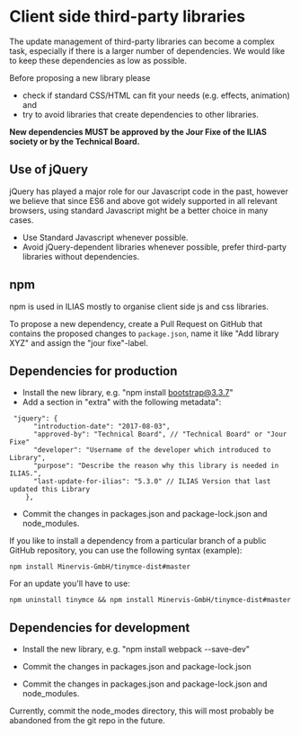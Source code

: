 # Client side third-party libraries

The update management of third-party libraries can become a complex task, especially if there is a larger number of dependencies. We would like to keep these dependencies as low as possible.

Before proposing a new library please
- check if standard CSS/HTML can fit your needs (e.g. effects, animation) and
- try to avoid libraries that create dependencies to other libraries.

**New dependencies MUST be approved by the Jour Fixe of the ILIAS society or by the Technical Board.**


## Use of jQuery

jQuery has played a major role for our Javascript code in the past, however we believe that since ES6 and above got widely supported in all relevant browsers, using standard Javascript might be a better choice in many cases.

- Use Standard Javascript whenever possible.
- Avoid jQuery-dependent libraries whenever possible, prefer third-party libraries without dependencies. 


## npm

npm is used in ILIAS mostly to organise client side js and css libraries.

To propose a new dependency, create a Pull Request on GitHub that contains the
proposed changes to `package.json`, name it like "Add library XYZ" and assign
the "jour fixe"-label.

## Dependencies for production
- Install the new library, e.g. "npm install bootstrap@3.3.7"
- Add a section in "extra" with the following metadata":
```
 "jquery": {
      "introduction-date": "2017-08-03",
      "approved-by": "Technical Board", // "Technical Board" or "Jour Fixe"
      "developer": "Username of the developer which introduced to Library",
      "purpose": "Describe the reason why this library is needed in ILIAS.",
      "last-update-for-ilias": "5.3.0" // ILIAS Version that last updated this Library
    },
```
- Commit the changes in packages.json and package-lock.json and node_modules.

If you like to install a dependency from a particular branch of a public GitHub repository,
you can use the following syntax (example):

```
npm install Minervis-GmbH/tinymce-dist#master
```

For an update you'll have to use:

```
npm uninstall tinymce && npm install Minervis-GmbH/tinymce-dist#master
```

## Dependencies for development
- Install the new library, e.g. "npm install webpack --save-dev"
- Commit the changes in packages.json and package-lock.json

- Commit the changes in packages.json and package-lock.json and node_modules.

Currently, commit the node_modes directory, this will most probably be abandoned from the git repo in the future.